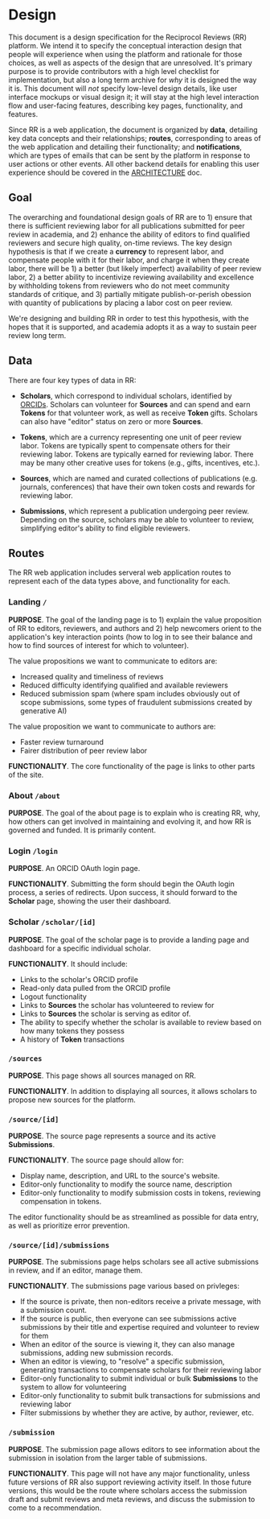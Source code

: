 # Design

This document is a design specification for the Reciprocol Reviews (RR) platform. We intend it to specify the conceptual interaction design that people will experience when using the platform and rationale for those choices, as well as aspects of the design that are unresolved. It's primary purpose is to provide contributors with a high level checklist for implementation, but also a long term archive for _why_ it is designed the way it is. This document will _not_ specify low-level design details, like user interface mockups or visual design it; it will stay at the high level interaction flow and user-facing features, describing key pages, functionality, and features.

Since RR is a web application, the document is organized by **data**, detailing key data concepts and their relationships; **routes**, corresponding to areas of the web application and detailing their functionality; and **notifications**, which are types of emails that can be sent by the platform in response to user actions or other events. All other backend details for enabling this user experience should be covered in the [ARCHITECTURE](ARCHITECTURE.md) doc.

## Goal

The overarching and foundational design goals of RR are to 1) ensure that there is sufficient reviewing labor for all publications submitted for peer review in academia, and 2) enhance the ability of editors to find qualified reviewers and secure high quality, on-time reviews. The key design hypothesis is that if we create a **currency** to represent labor, and compensate people with it for their labor, and charge it when they create labor, there will be 1) a better (but likely imperfect) availability of peer review labor, 2) a better ability to incentivize reviewing availability and excellence by withholding tokens from reviewers who do not meet community standards of critique, and 3) partially mitigate publish-or-perish obession with quantity of publications by placing a labor cost on peer review.

We're designing and building RR in order to test this hypothesis, with the hopes that it is supported, and academia adopts it as a way to sustain peer review long term.

## Data

There are four key types of data in RR:

- **Scholars**, which correspond to individual scholars, identified by [ORCIDs](https://orcid.org/). Scholars can volunteer for **Sources** and can spend and earn **Tokens** for that volunteer work, as well as receive **Token** gifts. Scholars can also have "editor" status on zero or more **Sources**.

- **Tokens**, which are a currency representing one unit of peer review labor. Tokens are typically spent to compensate others for their reviewing labor. Tokens are typically earned for reviewing labor. There may be many other creative uses for tokens (e.g., gifts, incentives, etc.).

- **Sources**, which are named and curated collections of publications (e.g. journals, conferences) that have their own token costs and rewards for reviewing labor.

- **Submissions**, which represent a publication undergoing peer review. Depending on the source, scholars may be able to volunteer to review, simplifying editor's ability to find eligible reviewers.

## Routes

The RR web application includes serveral web application routes to represent each of the data types above, and functionality for each.

### Landing `/`

**PURPOSE**. The goal of the landing page is to 1) explain the value proposition of RR to editors, reviewers, and authors and 2) help newcomers orient to the application's key interaction points (how to log in to see their balance and how to find sources of interest for which to volunteer).

The value propositions we want to communicate to editors are:

- Increased quality and timeliness of reviews
- Reduced difficulty identifying qualified and available reviewers
- Reduced submission spam (where spam includes obviously out of scope submissions, some types of fraudulent submissions created by generative AI)

The value proposition we want to communicate to authors are:

- Faster review turnaround
- Fairer distribution of peer review labor

**FUNCTIONALITY**. The core functionality of the page is links to other parts of the site.

### About `/about`

**PURPOSE**. The goal of the about page is to explain who is creating RR, why, how others can get involved in maintaining and evolving it, and how RR is governed and funded. It is primarily content.

### Login `/login`

**PURPOSE**. An ORCID OAuth login page.

**FUNCTIONALITY**. Submitting the form should begin the OAuth login process, a series of redirects. Upon success, it should forward to the **Scholar** page, showing the user their dashboard.

### Scholar `/scholar/[id]`

**PURPOSE**. The goal of the scholar page is to provide a landing page and dashboard for a specific individual scholar.

**FUNCTIONALITY**. It should include:

- Links to the scholar's ORCID profile
- Read-only data pulled from the ORCID profile
- Logout functionality
- Links to **Sources** the scholar has volunteered to review for
- Links to **Sources** the scholar is serving as editor of.
- The ability to specify whether the scholar is available to review based on how many tokens they possess
- A history of **Token** transactions

### `/sources`

**PURPOSE**. This page shows all sources managed on RR.

**FUNCTIONALITY**. In addition to displaying all sources, it allows scholars to propose new sources for the platform.

### `/source/[id]`

**PURPOSE**. The source page represents a source and its active **Submissions**.

**FUNCTIONALITY**. The source page should allow for:

- Display name, description, and URL to the source's website.
- Editor-only functionality to modify the source name, description
- Editor-only functionality to modify submission costs in tokens, reviewing compensation in tokens.

The editor functionality should be as streamlined as possible for data entry, as well as prioritize error prevention.

### `/source/[id]/submissions`

**PURPOSE**. The submissions page helps scholars see all active submissions in review, and if an editor, manage them.

**FUNCTIONALITY**. The submissions page various based on privleges:

- If the source is private, then non-editors receive a private message, with a submission count.
- If the source is public, then everyone can see submissions active submissions by their title and expertise required and volunteer to review for them
- When an editor of the source is viewing it, they can also manage submissions, adding new submission records.
- When an editor is viewing, to "resolve" a specific submission, generating transactions to compensate scholars for their reviewing labor
- Editor-only functionality to submit individual or bulk **Submissions** to the system to allow for volunteering
- Editor-only functionality to submit bulk transactions for submissions and reviewing labor
- Filter submissions by whether they are active, by author, reviewer, etc.

### `/submission`

**PURPOSE**. The submission page allows editors to see information about the submission in isolation from the larger table of submissions.

**FUNCTIONALITY**. This page will not have any major functionality, unless future versions of RR also support reviewing activity itself. In those future versions, this would be the route where scholars access the submission draft and submit reviews and meta reviews, and discuss the submission to come to a recommendation.
